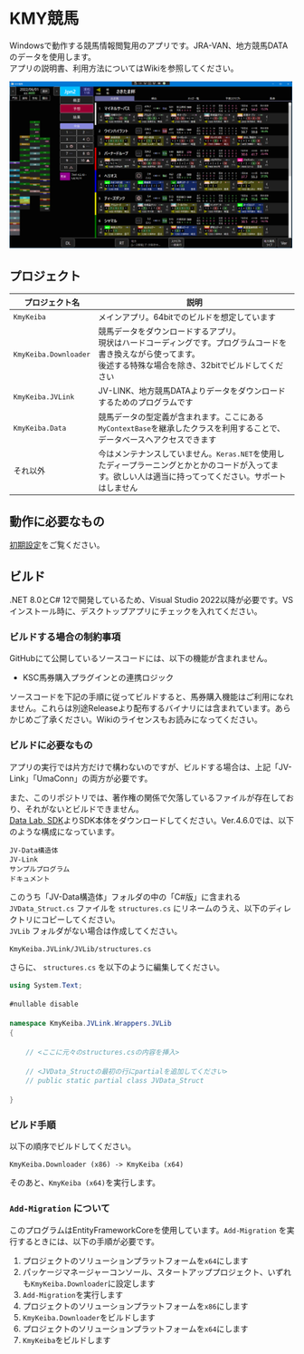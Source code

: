 # KMY競馬

Windowsで動作する競馬情報閲覧用のアプリです。JRA-VAN、地方競馬DATAのデータを使用します。  
アプリの説明書、利用方法についてはWikiを参照してください。

<img src="https://github.com/kmycode/kmy-keiba/blob/develop/Assets/main.png" width="500"/>

## プロジェクト

| プロジェクト名 | 説明 |
| --- | --- |
| `KmyKeiba` | メインアプリ。64bitでのビルドを想定しています |
| `KmyKeiba.Downloader` | 競馬データをダウンロードするアプリ。<br>現状はハードコーディングです。プログラムコードを書き換えながら使ってます。<br>後述する特殊な場合を除き、32bitでビルドしてください |
| `KmyKeiba.JVLink` | JV-LINK、地方競馬DATAよりデータをダウンロードするためのプログラムです |
| `KmyKeiba.Data` | 競馬データの型定義が含まれます。ここにある`MyContextBase`を継承したクラスを利用することで、データベースへアクセスできます |
| それ以外 | 今はメンテナンスしていません。`Keras.NET`を使用したディープラーニングとかとかのコードが入ってます。欲しい人は適当に持ってってください。サポートはしません |

## 動作に必要なもの

[初期設定](https://github.com/kmycode/kmy-keiba/wiki/%E5%88%9D%E6%9C%9F%E8%A8%AD%E5%AE%9A)をご覧ください。

## ビルド

.NET 8.0とC# 12で開発しているため、Visual Studio 2022以降が必要です。VSインストール時に、デスクトップアプリにチェックを入れてください。

### ビルドする場合の制約事項

GitHubにて公開しているソースコードには、以下の機能が含まれません。

- KSC馬券購入プラグインとの連携ロジック

ソースコードを下記の手順に従ってビルドすると、馬券購入機能はご利用になれません。これらは別途Releaseより配布するバイナリには含まれています。あらかじめご了承ください。Wikiのライセンスもお読みになってください。

### ビルドに必要なもの

アプリの実行では片方だけで構わないのですが、ビルドする場合は、上記「JV-Link」「UmaConn」の両方が必要です。

また、このリポジトリでは、著作権の関係で欠落しているファイルが存在しており、それがないとビルドできません。  
[Data Lab. SDK](https://jra-van.jp/dlb/sdv/sdk.html)よりSDK本体をダウンロードしてください。Ver.4.6.0では、以下のような構成になっています。

```
JV-Data構造体
JV-Link
サンプルプログラム
ドキュメント
```

このうち「JV-Data構造体」フォルダの中の「C#版」に含まれる `JVData_Struct.cs` ファイルを `structures.cs` にリネームのうえ、以下のディレクトリにコピーしてください。  
`JVLib` フォルダがない場合は作成してください。

```
KmyKeiba.JVLink/JVLib/structures.cs
```

さらに、 `structures.cs` を以下のように編集してください。

```c#
using System.Text;

#nullable disable

namespace KmyKeiba.JVLink.Wrappers.JVLib
{

    // <ここに元々のstructures.csの内容を挿入>

    // <JVData_Structの最初の行にpartialを追加してください>
    // public static partial class JVData_Struct

}
```

### ビルド手順

以下の順序でビルドしてください。

```
KmyKeiba.Downloader (x86) -> KmyKeiba (x64)
```

そのあと、`KmyKeiba (x64)`を実行します。

### `Add-Migration` について

このプログラムはEntityFrameworkCoreを使用しています。`Add-Migration` を実行するときには、以下の手順が必要です。

1. プロジェクトのソリューションプラットフォームを`x64`にします
1. パッケージマネージャーコンソール、スタートアッププロジェクト、いずれも`KmyKeiba.Downloader`に設定します
1. `Add-Migration`を実行します
1. プロジェクトのソリューションプラットフォームを`x86`にします
1. `KmyKeiba.Downloader`をビルドします
1. プロジェクトのソリューションプラットフォームを`x64`にします
1. `KmyKeiba`をビルドします
